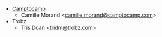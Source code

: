 - [Camptocamp](https://www.camptocamp.com)
  -  Camille Morand  \<<camille.morand@camptocamp.com>\>
- Trobz
  - Tris Doan \<<tridm@trobz.com>\>
